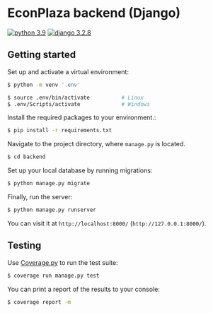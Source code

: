 # EconPlaza backend (Django)

[![python 3.9](https://img.shields.io/badge/python-3.9-blue.svg)](https://www.python.org/downloads/release/python-392/) 
[![django 3.2.8](https://img.shields.io/badge/django-3.2-blue.svg)](https://pypi.org/project/Django/3.2.8/)

## Getting started

Set up and activate a virtual environment:

```bash
$ python -m venv '.env'

$ source .env/bin/activate          # Linux
$ .env/Scripts/activate             # Windows
```

Install the required packages to your environment.:

```bash
$ pip install -r requirements.txt
```

Navigate to the project directory, where `manage.py` is located.

```bash
$ cd backend
```

Set up your local database by running migrations:

```bash
$ python manage.py migrate
```

Finally, run the server:

```bash
$ python manage.py runserver
```

You can visit it at `http://localhost:8000/` (`http://127.0.0.1:8000/`).

## Testing

Use [Coverage.py](https://coverage.readthedocs.io/en/6.0.2/) to run the test suite:

```bash
$ coverage run manage.py test
```

You can print a report of the results to your console:

```bash
$ coverage report -m
```


